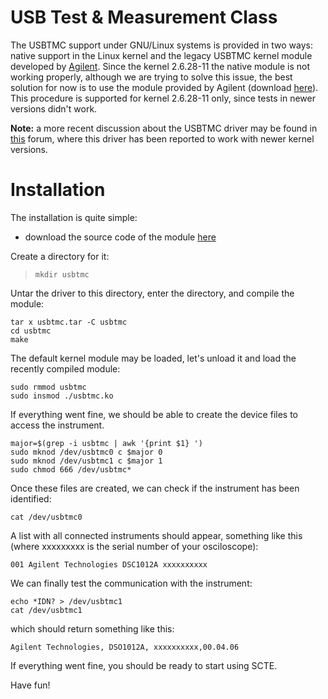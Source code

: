 # USB Test & Measurement Class #

The USBTMC support under GNU/Linux systems is provided in two ways: native support in the Linux kernel and the legacy USBTMC kernel module developed by [Agilent](http://www.home.agilent.com/upload/cmc_upload/All/usbtmc.html). Since the kernel 2.6.28-11 the native module is not working properly, although we are trying to solve this issue, the best solution for now is to use the module provided by Agilent (download [here](http://www.home.agilent.com/upload/cmc_upload/All/usbtmc.html)). This procedure is supported for kernel 2.6.28-11 only, since tests in newer versions didn't work.

**Note:** a more recent discussion about the USBTMC driver may be found in [this](http://forums.tm.agilent.com/community/viewtopic.php?f=21&t=27493&hilit=usbtmc1&sid=4008e86dd7cdbcbdf2ef1f3ed62bc676) forum, where this driver has been reported to work with newer kernel versions.

# Installation #

The installation is quite simple:

  * download the source code of the module [here](http://www.home.agilent.com/agilent/redirector.jspx?action=ref&lc=eng&cc=CA&nfr=-34952.0.00&ckey=1353201&cname=AGILENT_EDITORIAL)

Create a directory for it:

> ` mkdir usbtmc `

Untar the driver to this directory, enter the directory, and compile the module:

```
tar x usbtmc.tar -C usbtmc
cd usbtmc
make
```

The default kernel module may be loaded, let's unload it and load the recently compiled module:
```
sudo rmmod usbtmc
sudo insmod ./usbtmc.ko
```

If everything went fine, we should be able to create the device files to access the instrument.
```
major=$(grep -i usbtmc | awk '{print $1} ')
sudo mknod /dev/usbtmc0 c $major 0
sudo mknod /dev/usbtmc1 c $major 1
sudo chmod 666 /dev/usbtmc*
```

Once these files are created, we can check if the instrument has been identified:
```
cat /dev/usbtmc0
```

A list with all connected instruments should appear, something like this (where xxxxxxxxx is the serial number of your osciloscope):
```
001 Agilent Technologies DSC1012A xxxxxxxxxx
```

We can finally test the communication with the instrument:
```
echo *IDN? > /dev/usbtmc1
cat /dev/usbtmc1
```

which should return something like this:
```
Agilent Technologies, DSO1012A, xxxxxxxxxx,00.04.06
```

If everything went fine, you should be ready to start using SCTE.

Have fun!
